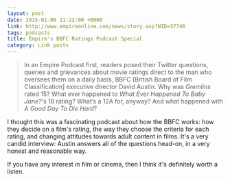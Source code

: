 ```yaml
---
layout: post
date: 2015-01-06 21:22:00 +0000
link: http://www.empireonline.com/news/story.asp?NID=37746
tags: podcasts
title: Empire's BBFC Ratings Podcast Special
category: Link posts
---
```


> In an Empire Podcast first, readers posed their Twitter questions, queries and grievances about movie ratings direct to the man who oversees them on a daily basis, BBFC [British Board of Film Classification] executive director David Austin. Why was *Gremlins* rated 15? What ever happened to *What Ever Happened To Baby Jane?*'s 18 rating? What’s a 12A for, anyway? And what happened with *A Good Day To Die Hard*?

I thought this was a fascinating podcast about how the BBFC works: how they decide on a film's rating, the way they choose the criteria for each rating, and changing attitudes towards adult content in films. It's a very candid interview: Austin answers all of the questions head-on, in a very honest and reasonable way.

If you have any interest in film or cinema, then I think it's definitely worth a listen.